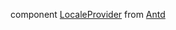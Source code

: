component [LocaleProvider](https://ant.design/components/locale-provider) from [Antd](https://ant.design)